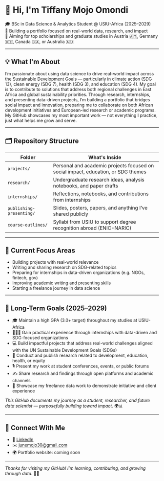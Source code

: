 # 👋 Hi, I'm Tiffany Mojo Omondi

🎓 BSc in Data Science & Analytics Student @ USIU-Africa (2025–2029)  
📌 Building a portfolio focused on real-world data, research, and impact  
🎯 Aiming for top scholarships and graduate studies in Austria 🇦🇹, Germany 🇩🇪, Canada 🇨🇦, or Australia 🇦🇺

---

## 💡 What I'm About  
I’m passionate about using data science to drive real-world impact across the Sustainable Development Goals — particularly in climate action (SDG 13), clean energy (SDG 7), health (SDG 3), and education (SDG 4). My goal is to contribute to solutions that address both regional challenges in East Africa and global sustainability priorities. Through research, internships, and presenting data-driven projects, I’m building a portfolio that bridges social impact and innovation, preparing me to collaborate on both African development initiatives and European-led research or academic programs.
My GitHub showcases my most important work — not everything I practice, just what helps me grow and serve.

---

## 🗂️ Repository Structure

| Folder | What's Inside |
|--------|---------------|
| `projects/` | Personal and academic projects focused on social impact, education, or SDG themes |
| `research/` | Undergraduate research ideas, analysis notebooks, and paper drafts |
| `internships/` | Reflections, notebooks, and contributions from internships |
| `publishing-presenting/` | Slides, posters, papers, and anything I’ve shared publicly |
| `course-outlines/` | Syllabi from USIU to support degree recognition abroad (ENIC-NARIC) |

---

## 📌 Current Focus Areas
- Building projects with real-world relevance  
- Writing and sharing research on SDG-related topics  
- Preparing for internships in data-driven organizations (e.g. NGOs, fintech, gov)  
- Improving academic writing and presenting skills  
- Starting a freelance journey in data science

---

## 🎯 Long-Term Goals (2025–2029)

- 🎓 Maintain a high GPA (3.0+ target) throughout my studies at USIU-Africa  
- 👩🏽‍💼 Gain practical experience through internships with data-driven and SDG-focused organizations  
- 💻 Build impactful projects that address real-world challenges aligned with the UN Sustainable Development Goals (SDGs)  
- 🧪 Conduct and publish research related to development, education, health, or equity  
- 🎙️ Present my work at student conferences, events, or public forums  
- ✍️ Share research and findings through open platforms and academic channels  
- 🧰 Showcase my freelance data work to demonstrate initiative and client experience  

*This GitHub documents my journey as a student, researcher, and future data scientist — purposefully building toward impact.* 🌍📊

---

## 🤝 Connect With Me  
- 🔗 [LinkedIn](https://www.linkedin.com/in/tiffany-omondi-a28b40233/)  
- ✉️ junemojo30@gmail.com  
- 🌍 Portfolio website: coming soon  

---

*Thanks for visiting my GitHub! I’m learning, contributing, and growing through data.* 🌱✨
